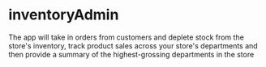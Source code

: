 # inventoryAdmin
The app will take in orders from customers and deplete stock from the store's inventory,  track product sales across your store's departments and then provide a summary of the highest-grossing departments in the store
